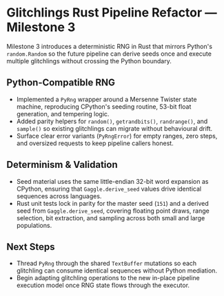 # Glitchlings Rust Pipeline Refactor — Milestone 3

Milestone 3 introduces a deterministic RNG in Rust that mirrors Python's `random.Random` so the future pipeline can derive seeds once and execute multiple glitchlings without crossing the Python boundary.

## Python-Compatible RNG
- Implemented a `PyRng` wrapper around a Mersenne Twister state machine, reproducing CPython's seeding routine, 53-bit float generation, and tempering logic.
- Added parity helpers for `random()`, `getrandbits()`, `randrange()`, and `sample()` so existing glitchlings can migrate without behavioural drift.
- Surface clear error variants (`PyRngError`) for empty ranges, zero steps, and oversized requests to keep pipeline callers honest.

## Determinism & Validation
- Seed material uses the same little-endian 32-bit word expansion as CPython, ensuring that `Gaggle.derive_seed` values drive identical sequences across languages.
- Rust unit tests lock in parity for the master seed (`151`) and a derived seed from `Gaggle.derive_seed`, covering floating point draws, range selection, bit extraction, and sampling across both small and large populations.

## Next Steps
- Thread `PyRng` through the shared `TextBuffer` mutations so each glitchling can consume identical sequences without Python mediation.
- Begin adapting glitchling operations to the new in-place pipeline execution model once RNG state flows through the executor.
